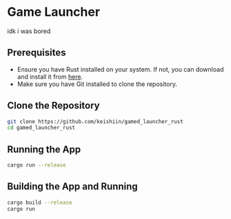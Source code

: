 # Game Launcher
idk i was bored

## Prerequisites
- Ensure you have Rust installed on your system. If not, you can download and install it from [here](https://www.rust-lang.org/tools/install).
- Make sure you have Git installed to clone the repository.

## Clone the Repository
```sh
git clone https://github.com/keishiin/gamed_launcher_rust
cd gamed_launcher_rust
```

## Running the App
```sh
cargo run --release
```
## Building the App and Running
```sh
cargo build --release
cargo run
```
